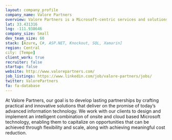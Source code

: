 ```yaml
---
layout: company_profile
company_name: Valore Partners
overview: Valore Partners is a Microsoft-centric services and solutions partner, that helps companies large and small succeed in the cloud age.
lat: 33.431316
lng: -111.938646
company_size: Small
dev_team_size: 60
stack: [Azure, C#, ASP.NET, Knockout, SQL, Xamarin]
region: Central
city: [Tempe]
client_work: true
recruiter: false
startup: false
website: http://www.valorepartners.com/
job_listings: https://www.linkedin.com/job/valore-partners/jobs/
twitter: ValorePartners
fa: fa-database
---
```


At Valore Partners, our goal is to develop lasting partnerships by crafting practical and innovative solutions that deliver on the promise of today’s advanced information technology. We work with our clients to design and implement an intelligent combination of onsite and cloud based Microsoft technology, enabling them to capitalize on opportunities that can be achieved through flexibility and scale, along with achieving meaningful cost reduction.
